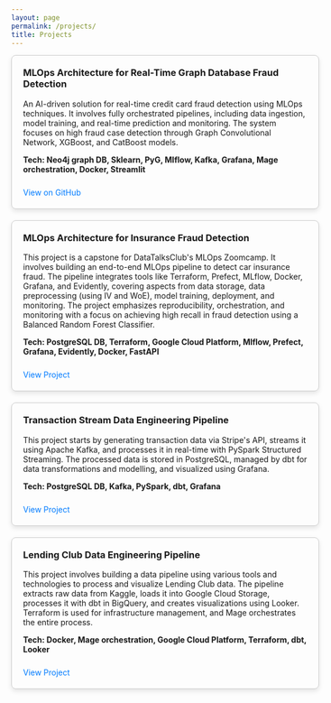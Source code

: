 ```yaml
---
layout: page
permalink: /projects/
title: Projects
---
```


<div id="projects">
  <div class="project-item">
    <h3>MLOps Architecture for Real-Time Graph Database Fraud Detection</h3>
    <p>An AI-driven solution for real-time credit card fraud detection using MLOps techniques. It involves fully orchestrated pipelines, including data ingestion, model training, and real-time prediction and monitoring. The system focuses on high fraud case detection through Graph Convolutional Network, XGBoost, and CatBoost models.
    </p>
    <p><b>Tech: Neo4j graph DB, Sklearn, PyG, Mlflow, Kafka, Grafana, Mage orchestration, Docker, Streamlit</b></p>
    <a href="https://github.com/divakaivan/kb_project" target="_blank">View on GitHub</a>
  </div>
  
  <div class="project-item">
    <h3>MLOps Architecture for Insurance Fraud Detection</h3>
    <p>This project is a capstone for DataTalksClub's MLOps Zoomcamp. It involves building an end-to-end MLOps pipeline to detect car insurance fraud. The pipeline integrates tools like Terraform, Prefect, MLflow, Docker, Grafana, and Evidently, covering aspects from data storage, data preprocessing (using IV and WoE), model training, deployment, and monitoring. The project emphasizes reproducibility, orchestration, and monitoring with a focus on achieving high recall in fraud detection using a Balanced Random Forest Classifier.
    </p>
    <p><b>Tech: PostgreSQL DB, Terraform, Google Cloud Platform, Mlflow, Prefect, Grafana, Evidently, Docker, FastAPI</b></p>
    <a href="https://github.com/divakaivan/insurance-fraud-mlops-pipeline" target="_blank">View Project</a>
  </div>

  <div class="project-item">
    <h3>Transaction Stream Data Engineering Pipeline</h3>
    <p>This project starts by generating transaction data via Stripe's API, streams it using Apache Kafka, and processes it in real-time with PySpark Structured Streaming. The processed data is stored in PostgreSQL, managed by dbt for data transformations and modelling, and visualized using Grafana.
    </p>
    <p><b>Tech: PostgreSQL DB, Kafka, PySpark, dbt, Grafana</b></p>
    <a href="https://github.com/divakaivan/transaction-stream-data-pipeline" target="_blank">View Project</a>
  </div>

  <div class="project-item">
    <h3>Lending Club Data Engineering Pipeline</h3>
    <p>This project involves building a data pipeline using various tools and technologies to process and visualize Lending Club data. The pipeline extracts raw data from Kaggle, loads it into Google Cloud Storage, processes it with dbt in BigQuery, and creates visualizations using Looker. Terraform is used for infrastructure management, and Mage orchestrates the entire process.
    </p>
    <p><b>Tech: Docker, Mage orchestration, Google Cloud Platform, Terraform, dbt, Looker</b></p>
    <a href="https://github.com/divakaivan/lending-club-data-pipeline" target="_blank">View Project</a>
  </div>
</div>

<style>
  #projects {
    display: block;
  }

  .project-item {
    border: 1px solid #ccc;
    padding: 20px;
    border-radius: 8px;
    width: 100%;
    box-shadow: 0 4px 8px rgba(0,0,0,0.1);
    margin-bottom: 20px;
  }

  .project-item h3 {
    margin-top: 0;
  }

  .project-item a {
    display: inline-block;
    margin-top: 10px;
    color: #007BFF;
    text-decoration: none;
  }

  .project-item a:hover {
    text-decoration: underline;
  }
</style>
